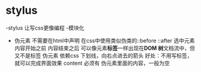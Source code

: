 # stylus

-stylus 让写css更像编程
    -模块化

- 伪元素
    不需要在html中声明
    在css中使用类似伪类的::before
    ::after
    选中元素内容开始之前
    内容结束之后
    可以像元素**标签**一样出现在**DOM 树**文档流中，但又不是标签
    伪元素 依赖css
    下划线，向右点进去的箭头
    好处：不用写标签，就可以完成界面效果
    content 必须有 伪元素里面的内容，一般为空
